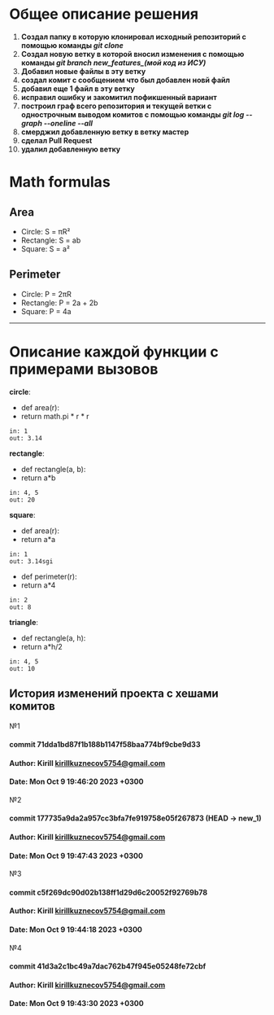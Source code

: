 # Общее описание решения
1. **Создал папку в которую клонировал исходный репозиторий с помощью команды *git clone***
2. **Создал новую ветку в которой вносил изменения с помощью команды *git branch new_features_(мой код из ИСУ)***
3. **Добавил новые файлы в эту ветку**
4. **создал комит с сообщением что был добавлен новй файл**
5. **добавил еще 1 файл в эту ветку**
6. **исправил ошибку и закомитил пофикшенный вариант**
7. **построил граф всего репозитория и текущей ветки с однострочным выводом комитов с помощью команды *git log --graph --oneline --all***
8. **смерджил добавленную ветку в ветку мастер**
9. **сделал Pull Request**
10. **удалил добавленную ветку**



# Math formulas
## Area
- Circle: S = πR²
- Rectangle: S = ab
- Square: S = a²

## Perimeter
- Circle: P = 2πR
- Rectangle: P = 2a + 2b
- Square: P = 4a


___
# Описание каждой функции с примерами вызовов

__circle__:
* def area(r):
* return math.pi * r * r
```angular2html
in: 1
out: 3.14
```
__rectangle__:
* def rectangle(a, b):
* return a*b
```angular2html
in: 4, 5
out: 20
```
__square__:
* def area(r):
* return a*a
```angular2html
in: 1
out: 3.14sgi
```
* def perimeter(r):
* return a*4
```angular2html
in: 2
out: 8
```
__triangle__:
* def rectangle(a, h):
* return a*h/2
```angular2html
in: 4, 5
out: 10
```

## История изменений проекта с хешами комитов
№1
#### commit 71dda1bd87f1b188b1147f58baa774bf9cbe9d33
#### Author: Kirill <kirillkuznecov5754@gmail.com>
#### Date:   Mon Oct 9 19:46:20 2023 +0300

№2
#### commit 177735a9da2a957cc3bfa7fe919758e05f267873 (HEAD -> new_1)
#### Author: Kirill <kirillkuznecov5754@gmail.com>
#### Date:   Mon Oct 9 19:47:43 2023 +0300

№3
#### commit c5f269dc90d02b138ff1d29d6c20052f92769b78
#### Author: Kirill <kirillkuznecov5754@gmail.com>
#### Date:   Mon Oct 9 19:44:18 2023 +0300

№4
#### commit 41d3a2c1bc49a7dac762b47f945e05248fe72cbf
#### Author: Kirill <kirillkuznecov5754@gmail.com>
#### Date:   Mon Oct 9 19:43:30 2023 +0300

